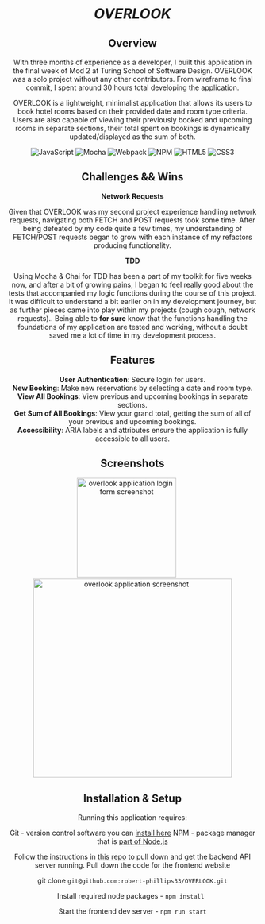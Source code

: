 <div align="center">

# _OVERLOOK_

## Overview

With three months of experience as a developer, I built this application in the final week of Mod 2 at Turing School of Software Design. OVERLOOK was a solo project without any other contributors. From wireframe to final commit, I spent around 30 hours total developing the application.

OVERLOOK is a lightweight, minimalist application that allows its users to book hotel rooms based on their provided date and room type criteria. Users are also capable of viewing their previously booked and upcoming rooms in separate sections, their total spent on bookings is dynamically updated/displayed as the sum of both.

![JavaScript](https://img.shields.io/badge/javascript-%23323330.svg?style=for-the-badge&logo=javascript&logoColor=%23F7DF1E)
![Mocha](https://img.shields.io/badge/-mocha-%238D6748?style=for-the-badge&logo=mocha&logoColor=white)
![Webpack](https://img.shields.io/badge/webpack-%238DD6F9.svg?style=for-the-badge&logo=webpack&logoColor=black) ![NPM](https://img.shields.io/badge/NPM-%23CB3837.svg?style=for-the-badge&logo=npm&logoColor=white)
![HTML5](https://img.shields.io/badge/html5-%23E34F26.svg?style=for-the-badge&logo=html5&logoColor=white)
![CSS3](https://img.shields.io/badge/css3-%231572B6.svg?style=for-the-badge&logo=css3&logoColor=white)

## Challenges && Wins

__Network Requests__

Given that OVERLOOK was my second project experience handling network requests, navigating both FETCH and POST requests took some time. After being defeated by my code quite a few times, my understanding of FETCH/POST requests began to grow with each instance of my refactors producing functionality.

__TDD__

Using Mocha & Chai for TDD has been a part of my toolkit for five weeks now, and after a bit of growing pains, I began to feel really good about the tests that accompanied my logic functions during the course of this project. It was difficult to understand a bit earlier on in my development journey, but as further pieces came into play within my projects (cough cough, network requests).. Being able to __for sure__ know that the functions handling the foundations of my application are tested and working, without a doubt saved me a lot of time in my development process. 

## Features

**User Authentication**: Secure login for users.  
**New Booking**: Make new reservations by selecting a date and room type.  
**View All Bookings**: View previous and upcoming bookings in separate sections.  
**Get Sum of All Bookings**: View your grand total, getting the sum of all of your previous and upcoming bookings.  
**Accessibility**: ARIA labels and attributes ensure the application is fully accessible to all users. 

## Screenshots

<p align="center">
  <a href="https://ibb.co/txqGGH8"><img src="https://i.ibb.co/9VbDDps/Screenshot-2024-08-06-at-6-50-21-PM.png" alt="overlook application login form screenshot" border="0" width="200"></a>
  &nbsp;&nbsp;&nbsp;&nbsp;&nbsp;
  <a href="https://ibb.co/yp0mCpk"><img src="https://i.ibb.co/9hnm0h4/Screenshot-2024-08-06-at-6-51-10-PM.png" alt="overlook application screenshot" border="0" width="400"></a>
</p>

## Installation & Setup

Running this application requires:

Git - version control software you can [install here](https://git-scm.com/book/en/v2/Getting-Started-Installing-Git)
NPM - package manager that is [part of Node.js](https://nodejs.org/en)

Follow the instructions in [this repo]((https://github.com/turingschool-examples/overlook-api)) to pull down and get the backend API server running.
Pull down the code for the frontend website

git clone `git@github.com:robert-phillips33/OVERLOOK.git`

Install required node packages - `npm install `

Start the frontend dev server - `npm run start`

